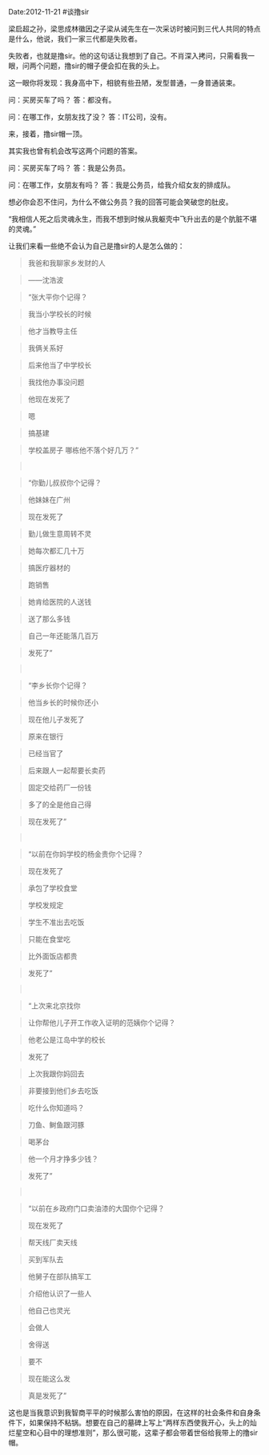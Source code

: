Date:2012-11-21
#谈撸sir

梁启超之孙，梁思成林徽因之子梁从诫先生在一次采访时被问到三代人共同的特点是什么，他说，我们一家三代都是失败者。

失败者，也就是撸sir。他的这句话让我想到了自己。不肖深入拷问，只需看我一眼，问两个问题，撸sir的帽子便会扣在我的头上。

这一眼你将发现：我身高中下，相貌有些丑陋，发型普通，一身普通装束。

问：买房买车了吗？ 答：都没有。

问：在哪工作，女朋友找了没？ 答：IT公司，没有。

来，接着，撸sir帽一顶。

其实我也曾有机会改写这两个问题的答案。

问：买房买车了吗？ 答：我是公务员。

问：在哪工作，女朋友有吗？ 答：我是公务员，给我介绍女友的排成队。

想必你会忍不住问，为什么不做公务员？我的回答可能会笑破您的肚皮。

“我相信人死之后灵魂永生，而我不想到时候从我躯壳中飞升出去的是个肮脏不堪的灵魂。”

让我们来看一些绝不会认为自己是撸sir的人是怎么做的：

>我爸和我聊家乡发财的人

>——沈浩波


>“张大平你个记得？

>我当小学校长的时候

>他才当教导主任

>我俩关系好

>后来他当了中学校长

>我找他办事没问题

>他现在发死了

>嗯

>搞基建

>学校盖房子
>哪栋他不落个好几万？”  
  
>&nbsp;

>“你勤儿叔叔你个记得？

>他妹妹在广州

>现在发死了

>勤儿做生意周转不灵

>她每次都汇几十万

>搞医疗器材的

>跑销售

>她肯给医院的人送钱

>送了那么多钱

>自己一年还能落几百万

>发死了”

>&nbsp; 

>“李乡长你个记得？

>他当乡长的时候你还小

>现在他儿子发死了

>原来在银行

>已经当官了

>后来跟人一起帮要长卖药

>固定交给药厂一份钱

>多了的全是他自己得

>现在发死了”

>&nbsp;

>“以前在你妈学校的杨金贵你个记得？

>现在发死了

>承包了学校食堂

>学校发规定

>学生不准出去吃饭

>只能在食堂吃

>比外面饭店都贵

>发死了”

>&nbsp; 

>“上次来北京找你

>让你帮他儿子开工作收入证明的范姨你个记得？

>他老公是江岛中学的校长

>发死了

>上次我跟你妈回去

>非要接到他们乡去吃饭

>吃什么你知道吗？

>刀鱼、鲥鱼跟河豚

>喝茅台

>他一个月才挣多少钱？

>发死了”

>&nbsp; 

>“以前在乡政府门口卖油漆的大国你个记得？

>现在发死了

>帮天线厂卖天线

>买到军队去

>他舅子在部队搞军工

>介绍他认识了一些人

>他自己也灵光

>会做人

>舍得送

>要不

>现在能这么发

>真是发死了”  

这也是当我意识到我智商平平的时候那么害怕的原因，在这样的社会条件和自身条件下，如果保持不粘锅。想要在自己的墓碑上写上“两样东西使我开心，头上的灿烂星空和心目中的理想准则”，那么很可能，这辈子都会带着世俗给我带上的撸sir帽。